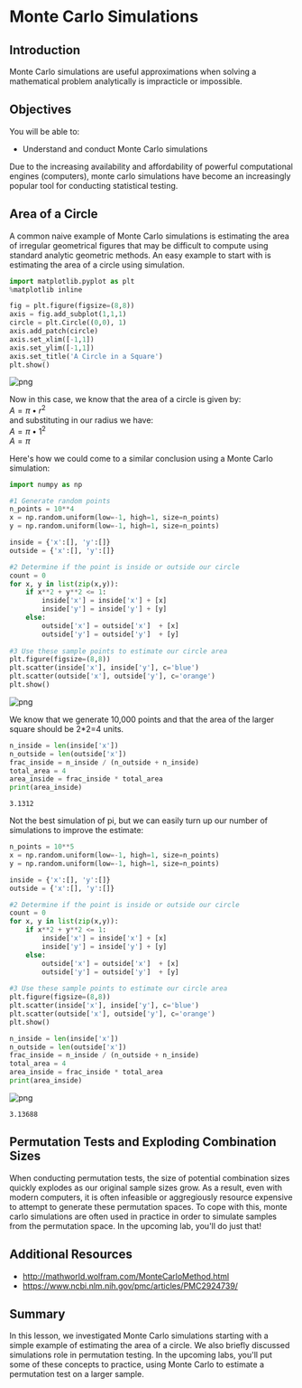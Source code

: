 
# Monte Carlo Simulations

## Introduction

Monte Carlo simulations are useful approximations when solving a mathematical problem analytically is impracticle or impossible. 


## Objectives

You will be able to:

* Understand and conduct Monte Carlo simulations

Due to the increasing availability and affordability of powerful computational engines (computers), monte carlo simulations have become an increasingly popular tool for conducting statistical testing.

## Area of a Circle

A common naive example of Monte Carlo simulations is estimating the area of irregular geometrical figures that may be difficult to compute using standard analytic geometric methods. An easy example to start with is estimating the area of a circle using simulation.


```python
import matplotlib.pyplot as plt
%matplotlib inline
```


```python
fig = plt.figure(figsize=(8,8))
axis = fig.add_subplot(1,1,1)
circle = plt.Circle((0,0), 1)
axis.add_patch(circle)
axis.set_xlim([-1,1])
axis.set_ylim([-1,1])
axis.set_title('A Circle in a Square')
plt.show()
```


![png](index_files/index_4_0.png)


Now in this case, we know that the area of a circle is given by:    
$A = \pi \bullet r^2$  
and substituting in our radius we have:  
$A = \pi \bullet 1^2$  
$A = \pi$  

Here's how we could come to a similar conclusion using a Monte Carlo simulation:


```python
import numpy as np
```


```python
#1 Generate random points
n_points = 10**4
x = np.random.uniform(low=-1, high=1, size=n_points)
y = np.random.uniform(low=-1, high=1, size=n_points)

inside = {'x':[], 'y':[]}
outside = {'x':[], 'y':[]}

#2 Determine if the point is inside or outside our circle
count = 0
for x, y in list(zip(x,y)):
    if x**2 + y**2 <= 1:
        inside['x'] = inside['x'] + [x]
        inside['y'] = inside['y'] + [y]
    else:
        outside['x'] = outside['x']  + [x]
        outside['y'] = outside['y']  + [y]
    
#3 Use these sample points to estimate our circle area
plt.figure(figsize=(8,8))
plt.scatter(inside['x'], inside['y'], c='blue')
plt.scatter(outside['x'], outside['y'], c='orange')
plt.show()
```


![png](index_files/index_7_0.png)


We know that we generate 10,000 points and that the area of the larger square should be 2*2=4 units.


```python
n_inside = len(inside['x'])
n_outside = len(outside['x'])
frac_inside = n_inside / (n_outside + n_inside)
total_area = 4
area_inside = frac_inside * total_area
print(area_inside)
```

    3.1312


Not the best simulation of pi, but we can easily turn up our number of simulations to improve the estimate:


```python
n_points = 10**5
x = np.random.uniform(low=-1, high=1, size=n_points)
y = np.random.uniform(low=-1, high=1, size=n_points)

inside = {'x':[], 'y':[]}
outside = {'x':[], 'y':[]}

#2 Determine if the point is inside or outside our circle
count = 0
for x, y in list(zip(x,y)):
    if x**2 + y**2 <= 1:
        inside['x'] = inside['x'] + [x]
        inside['y'] = inside['y'] + [y]
    else:
        outside['x'] = outside['x']  + [x]
        outside['y'] = outside['y']  + [y]
    
#3 Use these sample points to estimate our circle area
plt.figure(figsize=(8,8))
plt.scatter(inside['x'], inside['y'], c='blue')
plt.scatter(outside['x'], outside['y'], c='orange')
plt.show()

n_inside = len(inside['x'])
n_outside = len(outside['x'])
frac_inside = n_inside / (n_outside + n_inside)
total_area = 4
area_inside = frac_inside * total_area
print(area_inside)
```


![png](index_files/index_11_0.png)


    3.13688


## Permutation Tests and Exploding Combination Sizes

When conducting permutation tests, the size of potential combination sizes quickly explodes as our original sample sizes grow. As a result, even with modern computers, it is often infeasible or aggregiously resource expensive to attempt to generate these permutation spaces. To cope with this, monte carlo simulations are often used in practice in order to simulate samples from the permutation space. In the upcoming lab, you'll do just that!

## Additional Resources

* http://mathworld.wolfram.com/MonteCarloMethod.html
* https://www.ncbi.nlm.nih.gov/pmc/articles/PMC2924739/

## Summary

In this lesson, we investigated Monte Carlo simulations starting with a simple example of estimating the area of a circle. We also briefly discussed simulations role in permutation testing. In the upcoming labs, you'll put some of these concepts to practice, using Monte Carlo to estimate a permutation test on a larger sample. 
